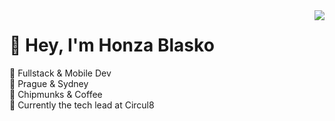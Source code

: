 <img align='right' src="https://github-readme-stats.vercel.app/api?username=lucien144&show_icons=true&hide_border=true&theme=dracula&count_private=true">

# 👋 Hey, I'm Honza Blasko


🧰 Fullstack & Mobile Dev<br>
🌆 Prague & Sydney <br>
🥳 Chipmunks & Coffee<br>
📍 Currently the tech lead at Circul8<br>
